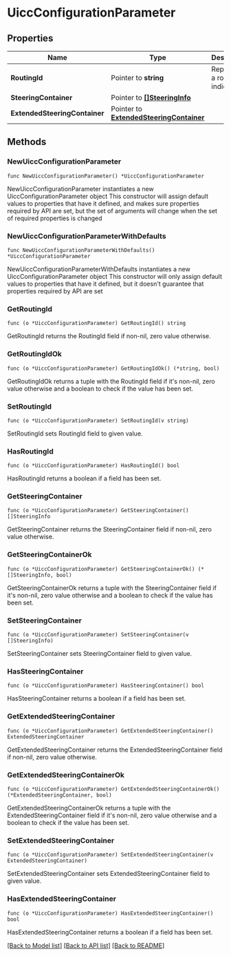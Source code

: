 # UiccConfigurationParameter

## Properties

Name | Type | Description | Notes
------------ | ------------- | ------------- | -------------
**RoutingId** | Pointer to **string** | Represents a routing indicator. | [optional] 
**SteeringContainer** | Pointer to [**[]SteeringInfo**](SteeringInfo.md) |  | [optional] 
**ExtendedSteeringContainer** | Pointer to [**ExtendedSteeringContainer**](ExtendedSteeringContainer.md) |  | [optional] 

## Methods

### NewUiccConfigurationParameter

`func NewUiccConfigurationParameter() *UiccConfigurationParameter`

NewUiccConfigurationParameter instantiates a new UiccConfigurationParameter object
This constructor will assign default values to properties that have it defined,
and makes sure properties required by API are set, but the set of arguments
will change when the set of required properties is changed

### NewUiccConfigurationParameterWithDefaults

`func NewUiccConfigurationParameterWithDefaults() *UiccConfigurationParameter`

NewUiccConfigurationParameterWithDefaults instantiates a new UiccConfigurationParameter object
This constructor will only assign default values to properties that have it defined,
but it doesn't guarantee that properties required by API are set

### GetRoutingId

`func (o *UiccConfigurationParameter) GetRoutingId() string`

GetRoutingId returns the RoutingId field if non-nil, zero value otherwise.

### GetRoutingIdOk

`func (o *UiccConfigurationParameter) GetRoutingIdOk() (*string, bool)`

GetRoutingIdOk returns a tuple with the RoutingId field if it's non-nil, zero value otherwise
and a boolean to check if the value has been set.

### SetRoutingId

`func (o *UiccConfigurationParameter) SetRoutingId(v string)`

SetRoutingId sets RoutingId field to given value.

### HasRoutingId

`func (o *UiccConfigurationParameter) HasRoutingId() bool`

HasRoutingId returns a boolean if a field has been set.

### GetSteeringContainer

`func (o *UiccConfigurationParameter) GetSteeringContainer() []SteeringInfo`

GetSteeringContainer returns the SteeringContainer field if non-nil, zero value otherwise.

### GetSteeringContainerOk

`func (o *UiccConfigurationParameter) GetSteeringContainerOk() (*[]SteeringInfo, bool)`

GetSteeringContainerOk returns a tuple with the SteeringContainer field if it's non-nil, zero value otherwise
and a boolean to check if the value has been set.

### SetSteeringContainer

`func (o *UiccConfigurationParameter) SetSteeringContainer(v []SteeringInfo)`

SetSteeringContainer sets SteeringContainer field to given value.

### HasSteeringContainer

`func (o *UiccConfigurationParameter) HasSteeringContainer() bool`

HasSteeringContainer returns a boolean if a field has been set.

### GetExtendedSteeringContainer

`func (o *UiccConfigurationParameter) GetExtendedSteeringContainer() ExtendedSteeringContainer`

GetExtendedSteeringContainer returns the ExtendedSteeringContainer field if non-nil, zero value otherwise.

### GetExtendedSteeringContainerOk

`func (o *UiccConfigurationParameter) GetExtendedSteeringContainerOk() (*ExtendedSteeringContainer, bool)`

GetExtendedSteeringContainerOk returns a tuple with the ExtendedSteeringContainer field if it's non-nil, zero value otherwise
and a boolean to check if the value has been set.

### SetExtendedSteeringContainer

`func (o *UiccConfigurationParameter) SetExtendedSteeringContainer(v ExtendedSteeringContainer)`

SetExtendedSteeringContainer sets ExtendedSteeringContainer field to given value.

### HasExtendedSteeringContainer

`func (o *UiccConfigurationParameter) HasExtendedSteeringContainer() bool`

HasExtendedSteeringContainer returns a boolean if a field has been set.


[[Back to Model list]](../README.md#documentation-for-models) [[Back to API list]](../README.md#documentation-for-api-endpoints) [[Back to README]](../README.md)


